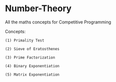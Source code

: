 # Number-Theory
All the maths concepts for Competitive Programming

 Concepts:
    
    (1) Primality Test
    
    (2) Sieve of Eratosthenes
    
    (3) Prime Factorization
    
    (4) Binary Exponentiation
    
    (5) Matrix Exponentiation
    
